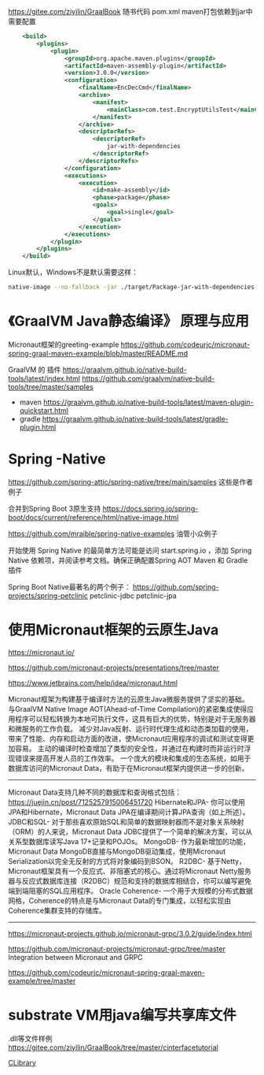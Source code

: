 






https://gitee.com/ziyilin/GraalBook 随书代码
pom.xml maven打包依赖到jar中需要配置
```xml
    <build>
        <plugins>
            <plugin>
                <groupId>org.apache.maven.plugins</groupId>
                <artifactId>maven-assembly-plugin</artifactId>
                <version>3.0.0</version>
                <configuration>
                    <finalName>EncDecCmd</finalName>
                    <archive>
                        <manifest>
                            <mainClass>com.test.EncryptUtilsTest</mainClass>
                        </manifest>
                    </archive>
                    <descriptorRefs>
                        <descriptorRef>
                            jar-with-dependencies
                        </descriptorRef>
                    </descriptorRefs>
                </configuration>
                <executions>
                    <execution>
                        <id>make-assembly</id>
                        <phase>package</phase>
                        <goals>
                            <goal>single</goal>
                        </goals>
                    </execution>
                </executions>
            </plugin>
        </plugins>
    </build>
```
Linux默认，Windows不是默认需要这样：
```bash
native-image --no-fallback -jar ./target/Package-jar-with-dependencies.jar
```
# 《GraalVM Java静态编译》 原理与应用

Micronaut框架的greeting-example
https://github.com/codeurjc/micronaut-spring-graal-maven-example/blob/master/README.md 



GraalVM 的 插件 https://graalvm.github.io/native-build-tools/latest/index.html
https://github.com/graalvm/native-build-tools/tree/master/samples

 
- maven 
https://graalvm.github.io/native-build-tools/latest/maven-plugin-quickstart.html
- gradle
https://graalvm.github.io/native-build-tools/latest/gradle-plugin.html



# Spring -Native

https://github.com/spring-attic/spring-native/tree/main/samples 这些是作者例子

合并到Spring Boot 3原生支持
https://docs.spring.io/spring-boot/docs/current/reference/html/native-image.html



https://github.com/mraible/spring-native-examples 油管小众例子

开始使用 Spring Native 的最简单方法可能是访问 start.spring.io ，添加 Spring Native 依赖项，并阅读参考文档。确保正确配置Spring AOT Maven 和 Gradle 插件 


Spring Boot Native最著名的两个例子：
https://github.com/spring-projects/spring-petclinic 
petclinic-jdbc petclinic-jpa
























# 使用Micronaut框架的云原生Java
https://micronaut.io/

https://github.com/micronaut-projects/presentations/tree/master

https://www.jetbrains.com/help/idea/micronaut.html






Micronaut框架为构建基于编译时方法的云原生Java微服务提供了坚实的基础。
与GraalVM Native Image AOT(Ahead-of-Time Compilation)的紧密集成使得应用程序可以轻松转换为本地可执行文件，这具有巨大的优势，特别是对于无服务器和微服务的工作负载。
减少对Java反射、运行时代理生成和动态类加载的使用，带来了性能、内存和启动方面的改进，使Micronaut应用程序的调试和测试变得更加容易。
主动的编译时检查增加了类型的安全性，并通过在构建时而非运行时浮现错误来提高开发人员的工作效率。
一个庞大的模块和集成的生态系统，如用于数据库访问的Micronaut Data，有助于在Micronaut框架内提供进一步的创新。


---



Micronaut Data支持几种不同的数据库和查询格式包括：
https://juejin.cn/post/7125257915006451720
Hibernate和JPA- 你可以使用JPA和Hibernate，Micronaut Data JPA在编译期间计算JPA查询（如上所述）。
JDBC和SQL- 对于那些喜欢原始SQL和简单的数据映射器而不是对象关系映射（ORM）的人来说，Micronaut Data JDBC提供了一个简单的解决方案，可以从关系型数据库读写Java 17+记录和POJOs。
MongoDB- 作为最新增加的功能，Micronaut Data MongoDB直接与MongoDB驱动集成，使用Micronaut Serialization以完全无反射的方式将对象编码到BSON。
R2DBC- 基于Netty，Micronaut框架具有一个反应式、非阻塞式的核心。通过将Micronaut Netty服务器与反应式数据库连接（R2DBC）规范和支持的数据库相结合，你可以编写避免端到端阻塞的SQL应用程序。
Oracle Coherence- 一个用于大规模的分布式数据网格，Coherence的特点是与Micronaut Data的专门集成，以轻松实现由Coherence集群支持的存储库。






---


https://micronaut-projects.github.io/micronaut-grpc/3.0.2/guide/index.html

https://github.com/micronaut-projects/micronaut-grpc/tree/master
Integration between Micronaut and GRPC


 




https://github.com/codeurjc/micronaut-spring-graal-maven-example/tree/master









# substrate VM用java编写共享库文件
.dll等文件样例 https://gitee.com/ziyilin/GraalBook/tree/master/cinterfacetutorial


[CLibrary](https://github.com/oracle/graal/blob/master/substratevm/src/com.oracle.svm.tutorial/src/com/oracle/svm/tutorial/CInterfaceTutorial.java)



























































































































